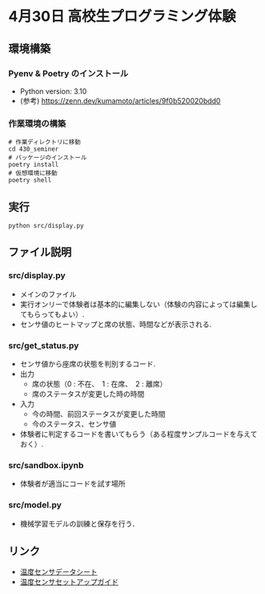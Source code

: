 # 4月30日 高校生プログラミング体験
## 環境構築
### Pyenv & Poetry のインストール
- Python version: 3.10
- (参考) https://zenn.dev/kumamoto/articles/9f0b520020bdd0

### 作業環境の構築
```
# 作業ディレクトリに移動
cd 430_seminer
# パッケージのインストール
poetry install
# 仮想環境に移動
poetry shell
```
## 実行

```
python src/display.py
```

## ファイル説明

### src/display.py
- メインのファイル
- 実行オンリーで体験者は基本的に編集しない（体験の内容によっては編集してもらってもよい）.
- センサ値のヒートマップと席の状態、時間などが表示される.
### src/get_status.py
- センサ値から座席の状態を判別するコード.
- 出力
  - 席の状態（0 : 不在、　1 : 在席、　2 : 離席）
  - 席のステータスが変更した時の時間
- 入力
  - 今の時間、前回ステータスが変更した時間
  - 今のステータス、センサ値
- 体験者に判定するコードを書いてもらう（ある程度サンプルコードを与えておく）.
### src/sandbox.ipynb
- 体験者が適当にコードを試す場所
### src/model.py
- 機械学習モデルの訓練と保存を行う．
## リンク
- [温度センサデータシート](https://omronfs.omron.com/ja_JP/ecb/products/pdf/d6t_new.pdf)
- [温度センサセットアップガイド](https://docs.google.com/document/d/1fm1A4y2_XXyt_r_MGgmAdpNswXAutFpxiaugDuM-L6w/edit?usp=sharing)
